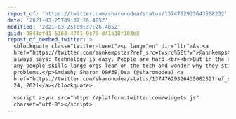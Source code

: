 ```yaml
---
repost_of: 'https://twitter.com/sharonodea/status/1374762932643508232'
date: '2021-03-25T09:37:26.485Z'
modified: '2021-03-25T09:37:26.485Z'
guid: 0844cfd1-5368-47f1-9c79-d41a10f103e8
repost_of_oembed_twitter: >
  <blockquote class="twitter-tweet"><p lang="en" dir="ltr">As <a
  href="https://twitter.com/annkempster?ref_src=twsrc%5Etfw">@annkempster</a>
  always says: Technology is easy. People are hard.<br><br>But in the absence of
  any people skills large orgs lean on the tech and wonder why they still have
  problems.</p>&mdash; Sharon O&#39;Dea (@sharonodea) <a
  href="https://twitter.com/sharonodea/status/1374762932643508232?ref_src=twsrc%5Etfw">March
  24, 2021</a></blockquote>

  <script async src="https://platform.twitter.com/widgets.js"
  charset="utf-8"></script>
---
```

 
